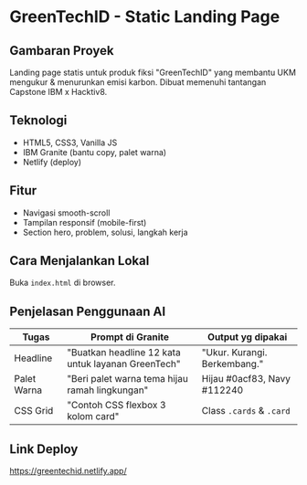 # GreenTechID - Static Landing Page

## Gambaran Proyek
Landing page statis untuk produk fiksi "GreenTechID" yang membantu UKM mengukur & menurunkan emisi karbon. Dibuat memenuhi tantangan Capstone IBM x Hacktiv8.

## Teknologi
- HTML5, CSS3, Vanilla JS  
- IBM Granite (bantu copy, palet warna)  
- Netlify (deploy)

## Fitur
- Navigasi smooth-scroll  
- Tampilan responsif (mobile-first)  
- Section hero, problem, solusi, langkah kerja  

## Cara Menjalankan Lokal
Buka `index.html` di browser.

## Penjelasan Penggunaan AI
| Tugas | Prompt di Granite | Output yg dipakai |
|-------|-------------------|-------------------|
| Headline | "Buatkan headline 12 kata untuk layanan GreenTech" | "Ukur. Kurangi. Berkembang." |
| Palet Warna | "Beri palet warna tema hijau ramah lingkungan" | Hijau #0acf83, Navy #112240 |
| CSS Grid | "Contoh CSS flexbox 3 kolom card" | Class `.cards` & `.card` |

## Link Deploy
https://greentechid.netlify.app/
